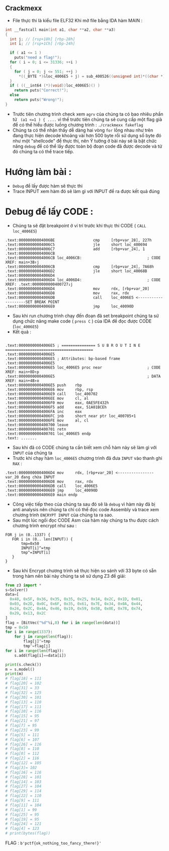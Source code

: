 ## Crackmexx
- File thực thi là kiểu file ELF32 
Khi mở file bằng IDA hàm MAIN :
```C
int __fastcall main(int a1, char **a2, char **a3)
{
  int j; // [rsp+18h] [rbp-28h]
  int i; // [rsp+1Ch] [rbp-24h]

  if ( a1 <= 1 )
    puts("need a flag!");
  for ( i = 0; i <= 31336; ++i )
  {
    for ( j = 0; j <= 551; ++j )
      *((_BYTE *)&loc_4006E5 + j) = sub_400526((unsigned int)*((char *)&loc_4006E5 + j));
  }
  if ( ((__int64 (*)(void))loc_4006E5)() )
    return puts("Correct!");
  else
    return puts("Wrong!");
}

```
- Trước tiên chương trình check xem `agrv` của chúng ta có bao nhiêu phần tử  `` (a1 <=1 ) { ....`` vì thế trước tiên chúng ta sẽ cung cấp một flag giả để có thể hiểu được luồng chương trình : `./crackmexx fakeflag`
- Chúng ta có thể nhận thấy dễ dàng hai vòng `for` lồng nhau như trên đang thực hiện decode khoảng vài hơn 500 byte rồi sử dụng số byte đó như một "shellcode" để thực thi, nên Ý tưởng ở bài này sẽ là bật chức năng `debug` để có thể lấy được toàn bộ đoạn code đã được decode và từ đó chúng ta có thể trace tiếp.
# Hướng làm bài : 
  - `Debug` để lấy được hàm sẽ thực thi
  - Trace INPUT xem hàm đó sẽ làm gì với INPUT để ra được kết quả đúng
# Debug để lấy CODE :
  - Chúng ta sẽ đặt breakpoint ở ví trí trước khi thực thi CODE ( `CALL loc_4006E5`)
  ```assembly
.text:00000000004006BE                 cmp     [rbp+var_28], 227h
.text:00000000004006C5                 jle     short loc_400694
.text:00000000004006C7                 add     [rbp+var_24], 1
.text:00000000004006CB
.text:00000000004006CB loc_4006CB:                             ; CODE XREF: main+3B↑j
.text:00000000004006CB                 cmp     [rbp+var_24], 7A68h
.text:00000000004006D2                 jle     short loc_40068B
.text:00000000004006D4
.text:00000000004006D4 loc_4006D4:                             ; CODE XREF: .text:0000000000400727↓j
.text:00000000004006D4                 mov     rdx, [rbp+var_20]
.text:00000000004006D8                 mov     rax, rdx
.text:00000000004006DB                 call    loc_4006E5 <--------------------SET BREAK POINT
.text:00000000004006E0                 jmp     loc_40090D
  ```
 - Sau khi run chương trình chạy đến đoạn đã set breakpoint chúng ta sử dụng chức năng make code ( `press C` ) của IDA để đọc được CODE (`loc_4006E5`)
 - Kết quả : 
 ```assembly

.text:00000000004006E5 ; =============== S U B R O U T I N E =======================================
.text:00000000004006E5
.text:00000000004006E5 ; Attributes: bp-based frame
.text:00000000004006E5
.text:00000000004006E5 loc_4006E5 proc near                    ; CODE XREF: main+8D↑p
.text:00000000004006E5                                         ; DATA XREF: main+4B↑o
.text:00000000004006E5 push    rbp
.text:00000000004006E6 mov     rbp, rsp
.text:00000000004006E9 call    loc_400702
.text:00000000004006EE mov     cl, al
.text:00000000004006F0 mov     eax, 0AE5FE432h
.text:00000000004006F5 add     eax, 51A01BCEh
.text:00000000004006FA inc     eax
.text:00000000004006FC jnb     short near ptr loc_400705+1
.text:00000000004006FE mov     al, cl
.text:0000000000400700 leave
.text:0000000000400701 retn
.text:0000000000400701 loc_4006E5 endp
.text: .......
 ```
 - Sau khi đã có CODE chúng ta cần biết xem chỗ hàm này sẽ làm gì với `INPUT` của chúng ta 
 - Trước khi chạy hàm `loc_4006E5` chương trình đã đưa `INPUT` vào thanh ghi `RAX` :
 ```assembly
.text:00000000004006D4 mov     rdx, [rbp+var_20] <---------------- var_20 đang chứa INPUT 
.text:00000000004006D8 mov     rax, rdx
.text:00000000004006DB call    loc_4006E5
.text:00000000004006E0 jmp     loc_40090D
.text:00000000004006E0 main endp
 ```
 - Công việc tiếp theo của chúng ta sau đó sẽ là `debug` vì hàm này đã bị anti analysis nên chúng ta chỉ có thế đọc code Assembly và trace xem chương trình `ENCRYPT INPUT` của chúng ta ra sao.
 - Sau một lúc ngồi đọc CODE Asm của hàm này chúng ta thu được cách chương trình encrypt như sau : 
 ```
 FOR j in (0..1337) {
    FOR i in (0.. len(INPUT)) {
        tmp=0x50
        INPUT[i]^=tmp
        tmp^=INPUT[i]
    }
 }

```
- Sau khi Encrypt chương trình sẽ thực hiện so sánh với 33 byte có sẵn trong hàm nên bài này chúng ta sẽ sử dụng Z3 để giải:
```python 
from z3 import *
s=Solver()
data=[  
  0x48, 0x5F, 0x36, 0x35, 0x35, 0x25, 0x14, 0x2C, 0x1D, 0x01, 
  0x03, 0x2D, 0x0C, 0x6F, 0x35, 0x61, 0x7E, 0x34, 0x0A, 0x44, 
  0x24, 0x2C, 0x4A, 0x46, 0x19, 0x59, 0x5B, 0x0E, 0x78, 0x74, 
  0x29, 0x13, 0x2C
]
flag = [BitVec("%d"%i,8) for i in range(len(data))]
tmp = 0x50
for i in range(1337):
    for j in range(len(flag)):
        flag[j]^=tmp 
        tmp^=flag[j]
for i in range(len(flag)):
    s.add(flag[i]==data[i])

print(s.check())
m = s.model()
print(m)
# flag[18] = 111
# flag[20] = 102
# flag[31] = 33
# flag[32] = 125
# flag[30] = 101
# flag[13] = 110
# flag[17] = 111
# flag[10] = 116
# flag[15] = 95
# flag[21] = 97
# flag[7] = 95
# flag[23] = 99
# flag[5] = 111
# flag[6] = 107
# flag[26] = 116
# flag[8] = 110
# flag[0] = 112
# flag[2] = 116
# flag[12] = 105
# flag[3]= 102
# flag[16] = 116
# flag[28] = 101
# flag[14] = 103
# flag[27] = 104
# flag[29] = 114
# flag[22] = 110
# flag[9] = 111
# flag[11] = 104
# flag[1] = 99
# flag[25] = 95
# flag[19] = 95
# flag[24] = 121
# flag[4] = 123
# print(bytes(flag))

```
FLAG : `b'pctf{ok_nothing_too_fancy_there!}'`
